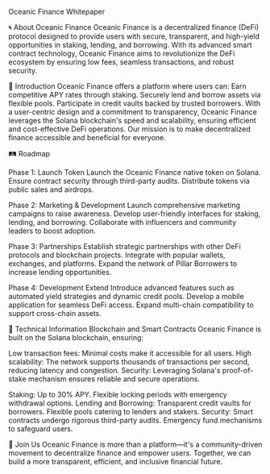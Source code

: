 Oceanic Finance Whitepaper

🌀 About Oceanic Finance
Oceanic Finance is a decentralized finance (DeFi) protocol designed to provide users with secure, transparent, and high-yield opportunities in staking, lending, and borrowing. With its advanced smart contract technology, Oceanic Finance aims to revolutionize the DeFi ecosystem by ensuring low fees, seamless transactions, and robust security.

🌊 Introduction
Oceanic Finance offers a platform where users can:
Earn competitive APY rates through staking.
Securely lend and borrow assets via flexible pools.
Participate in credit vaults backed by trusted borrowers.
With a user-centric design and a commitment to transparency, Oceanic Finance leverages the Solana blockchain's speed and scalability, ensuring efficient and cost-effective DeFi operations. Our mission is to make decentralized finance accessible and beneficial for everyone.

🛤️ Roadmap

Phase 1: Launch Token
Launch the Oceanic Finance native token on Solana.
Ensure contract security through third-party audits.
Distribute tokens via public sales and airdrops.

Phase 2: Marketing & Development
Launch comprehensive marketing campaigns to raise awareness.
Develop user-friendly interfaces for staking, lending, and borrowing.
Collaborate with influencers and community leaders to boost adoption.

Phase 3: Partnerships
Establish strategic partnerships with other DeFi protocols and blockchain projects.
Integrate with popular wallets, exchanges, and platforms.
Expand the network of Pillar Borrowers to increase lending opportunities.

Phase 4: Development Extend
Introduce advanced features such as automated yield strategies and dynamic credit pools.
Develop a mobile application for seamless DeFi access.
Expand multi-chain compatibility to support cross-chain assets.


🔧 Technical Information
Blockchain and Smart Contracts
Oceanic Finance is built on the Solana blockchain, ensuring:

Low transaction fees: Minimal costs make it accessible for all users.
High scalability: The network supports thousands of transactions per second, reducing latency and congestion.
Security: Leveraging Solana's proof-of-stake mechanism ensures reliable and secure operations.

Staking:
Up to 30% APY.
Flexible locking periods with emergency withdrawal options.
Lending and Borrowing:
Transparent credit vaults for borrowers.
Flexible pools catering to lenders and stakers.
Security:
Smart contracts undergo rigorous third-party audits.
Emergency fund mechanisms to safeguard users.

🚀 Join Us
Oceanic Finance is more than a platform—it's a community-driven movement to decentralize finance and empower users. Together, we can build a more transparent, efficient, and inclusive financial future.
